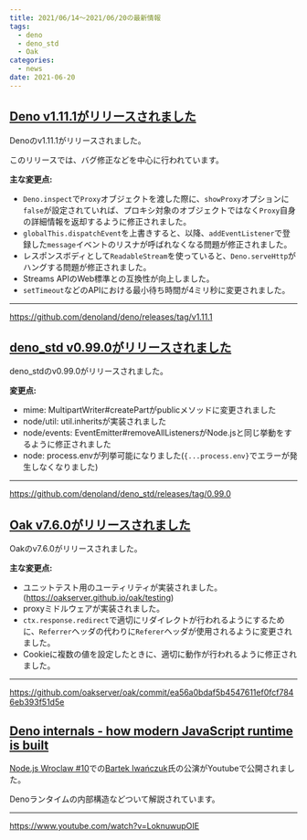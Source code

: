 ```yaml
---
title: 2021/06/14〜2021/06/20の最新情報
tags:
  - deno
  - deno_std
  - Oak
categories:
  - news
date: 2021-06-20
---
```


## [Deno v1.11.1がリリースされました](https://github.com/denoland/deno/releases/tag/v1.11.1)

Denoのv1.11.1がリリースされました。

このリリースでは、バグ修正などを中心に行われています。

**主な変更点:**

- `Deno.inspect`で`Proxy`オブジェクトを渡した際に、`showProxy`オプションに`false`が設定されていれば、プロキシ対象のオブジェクトではなく`Proxy`自身の詳細情報を返却するように修正されました。
- `globalThis.dispatchEvent`を上書きすると、以降、`addEventListener`で登録した`message`イベントのリスナが呼ばれなくなる問題が修正されました。
- レスポンスボディとして`ReadableStream`を使っていると、`Deno.serveHttp`がハングする問題が修正されました。
- Streams APIのWeb標準との互換性が向上しました。
- `setTimeout`などのAPIにおける最小待ち時間が4ミリ秒に変更されました。

---

https://github.com/denoland/deno/releases/tag/v1.11.1

## [deno_std v0.99.0がリリースされました](https://github.com/denoland/deno_std/releases/tag/0.99.0)

deno_stdのv0.99.0がリリースされました。

**変更点:**

- mime: MultipartWriter#createPartがpublicメソッドに変更されました
- node/util: util.inheritsが実装されました
- node/events: EventEmitter#removeAllListenersがNode.jsと同じ挙動をするように修正されました
- node: process.envが列挙可能になりました(`{...process.env}`でエラーが発生しなくなりました)

---

https://github.com/denoland/deno_std/releases/tag/0.99.0

## [Oak v7.6.0がリリースされました](https://github.com/oakserver/oak/commit/ea56a0bdaf5b4547611ef0fcf7846eb393f51d5e)

Oakのv7.6.0がリリースされました。

**主な変更点:**

- ユニットテスト用のユーティリティが実装されました。 (https://oakserver.github.io/oak/testing)
- proxyミドルウェアが実装されました。
- `ctx.response.redirect`で適切にリダイレクトが行われるようにするために、`Referrer`ヘッダの代わりに`Referer`ヘッダが使用されるように変更されました。
- Cookieに複数の値を設定したときに、適切に動作が行われるように修正されました。

---

https://github.com/oakserver/oak/commit/ea56a0bdaf5b4547611ef0fcf7846eb393f51d5e

## [Deno internals - how modern JavaScript runtime is built](https://www.youtube.com/watch?v=LoknuwupOIE)

[Node.js Wroclaw #10](https://www.meetup.com/ja-JP/Node-js-Wroclaw/events/277960712/)での[Bartek Iwańczuk](https://github.com/bartlomieju)氏の公演がYoutubeで公開されました。

Denoランタイムの内部構造などついて解説されています。

---

https://www.youtube.com/watch?v=LoknuwupOIE
